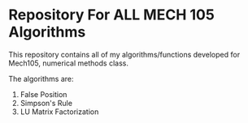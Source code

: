  # Repository For ALL MECH 105 Algorithms
This repository contains all of my algorithms/functions developed for Mech105, numerical methods class.

The algorithms are:
1. False Position
2. Simpson's Rule
3. LU Matrix Factorization
